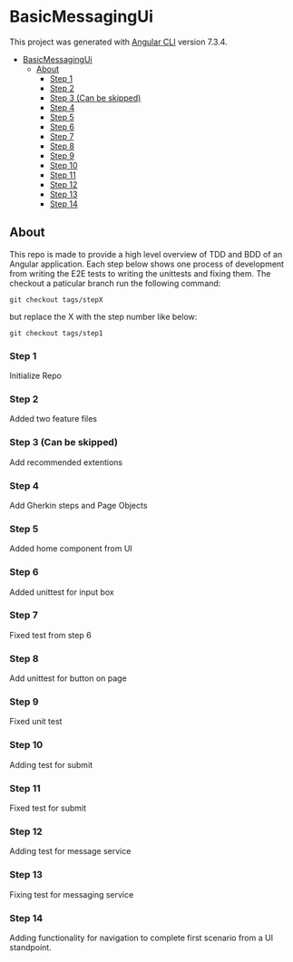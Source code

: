 # BasicMessagingUi

This project was generated with [Angular CLI](https://github.com/angular/angular-cli) version 7.3.4.
- [BasicMessagingUi](#basicmessagingui)
  - [About](#about)
    - [Step 1](#step-1)
    - [Step 2](#step-2)
    - [Step 3 (Can be skipped)](#step-3-can-be-skipped)
    - [Step 4](#step-4)
    - [Step 5](#step-5)
    - [Step 6](#step-6)
    - [Step 7](#step-7)
    - [Step 8](#step-8)
    - [Step 9](#step-9)
    - [Step 10](#step-10)
    - [Step 11](#step-11)
    - [Step 12](#step-12)
    - [Step 13](#step-13)
    - [Step 14](#step-14)
## About
This repo is made to provide a high level overview of TDD and BDD of an Angular application.  Each step below shows one process of development from writing the E2E tests to writing the unittests and fixing them.  The checkout a paticular branch run the following command:
```
git checkout tags/stepX
```

but replace the X with the step number like below:
```
git checkout tags/step1
```

### Step 1
Initialize Repo

### Step 2 
Added two feature files

### Step 3 (Can be skipped)
Add recommended extentions

### Step 4
Add Gherkin steps and Page Objects

### Step 5
Added home component from UI

### Step 6
Added unittest for input box

### Step 7
Fixed test from step 6

### Step 8
Add unittest for button on page

### Step 9
Fixed unit test

### Step 10
Adding test for submit

### Step 11
Fixed test for submit

### Step 12
Adding test for message service

### Step 13
Fixing test for messaging service

### Step 14
Adding functionality for navigation to complete first scenario from a UI standpoint.
